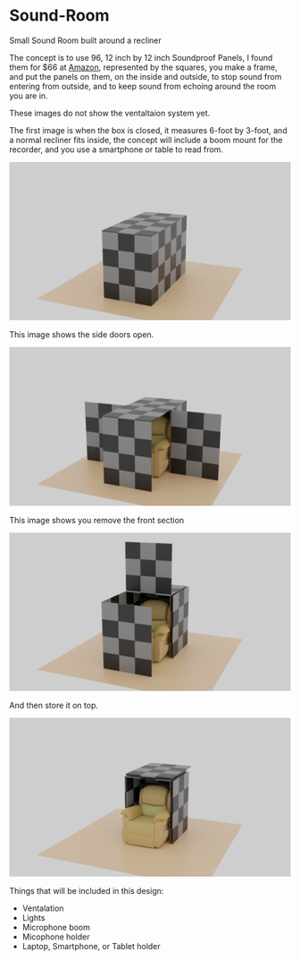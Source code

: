 # Sound-Room
Small Sound Room built around a recliner

The concept is to use 96, 12 inch by 12 inch Soundproof Panels, I found them for $66 at [Amazon](https://www.amazon.com/gp/product/B09RKLX6RT/), 
represented by the squares, you make a frame, 
and put the panels on them, on the inside and outside, to stop sound from entering from outside, 
and to keep sound from echoing around the room you are in.

These images do not show the ventaltaion system yet.

The first image is when the box is closed, it measures 6-foot by 3-foot, and a normal recliner fits inside,
the concept will include a boom mount for the recorder, and you use a smartphone or table to read from.

![Image 1](https://github.com/Light-Wizzard/Sound-Room/blob/main/images/soundroom-0001.png)

This image shows the side doors open.

![Image 2](https://github.com/Light-Wizzard/Sound-Room/blob/main/images/soundroom-0002.png)

This image shows you remove the front section

![Image 3](https://github.com/Light-Wizzard/Sound-Room/blob/main/images/soundroom-0003.png)

And then store it on top.

![Image 4](https://github.com/Light-Wizzard/Sound-Room/blob/main/images/soundroom-0004.png)

Things that will be included in this design:

* Ventalation
* Lights
* Microphone boom
* Micophone holder
* Laptop, Smartphone, or Tablet holder
